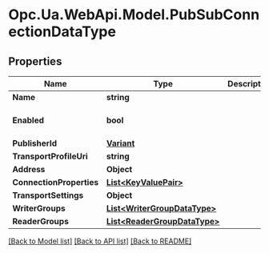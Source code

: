 # Opc.Ua.WebApi.Model.PubSubConnectionDataType

## Properties

Name | Type | Description | Notes
------------ | ------------- | ------------- | -------------
**Name** | **string** |  | [optional] 
**Enabled** | **bool** |  | [optional] [default to false]
**PublisherId** | [**Variant**](Variant.md) |  | [optional] 
**TransportProfileUri** | **string** |  | [optional] 
**Address** | **Object** |  | [optional] 
**ConnectionProperties** | [**List&lt;KeyValuePair&gt;**](KeyValuePair.md) |  | [optional] 
**TransportSettings** | **Object** |  | [optional] 
**WriterGroups** | [**List&lt;WriterGroupDataType&gt;**](WriterGroupDataType.md) |  | [optional] 
**ReaderGroups** | [**List&lt;ReaderGroupDataType&gt;**](ReaderGroupDataType.md) |  | [optional] 

[[Back to Model list]](../README.md#documentation-for-models) [[Back to API list]](../README.md#documentation-for-api-endpoints) [[Back to README]](../README.md)

